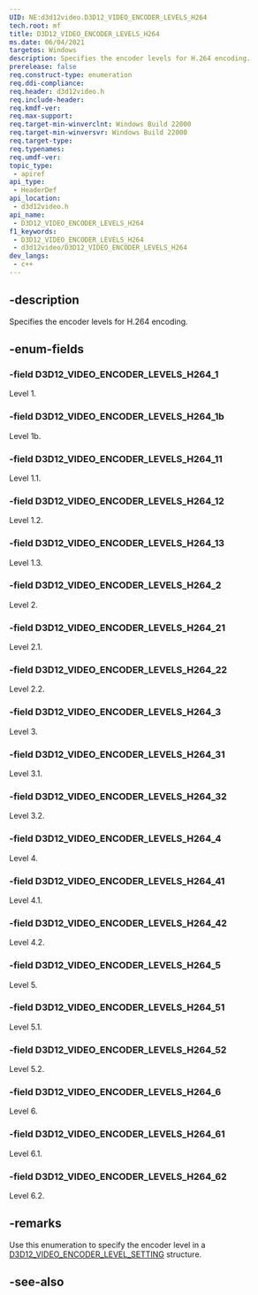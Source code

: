 ```yaml
---
UID: NE:d3d12video.D3D12_VIDEO_ENCODER_LEVELS_H264
tech.root: mf
title: D3D12_VIDEO_ENCODER_LEVELS_H264
ms.date: 06/04/2021
targetos: Windows
description: Specifies the encoder levels for H.264 encoding.
prerelease: false
req.construct-type: enumeration
req.ddi-compliance: 
req.header: d3d12video.h
req.include-header: 
req.kmdf-ver: 
req.max-support: 
req.target-min-winverclnt: Windows Build 22000
req.target-min-winversvr: Windows Build 22000
req.target-type: 
req.typenames: 
req.umdf-ver: 
topic_type:
 - apiref
api_type:
 - HeaderDef
api_location:
 - d3d12video.h
api_name:
 - D3D12_VIDEO_ENCODER_LEVELS_H264
f1_keywords:
 - D3D12_VIDEO_ENCODER_LEVELS_H264
 - d3d12video/D3D12_VIDEO_ENCODER_LEVELS_H264
dev_langs:
 - c++
---
```


## -description

Specifies the encoder levels for H.264 encoding.

## -enum-fields

### -field D3D12_VIDEO_ENCODER_LEVELS_H264_1

Level 1.

### -field D3D12_VIDEO_ENCODER_LEVELS_H264_1b

Level 1b. 

### -field D3D12_VIDEO_ENCODER_LEVELS_H264_11

Level 1.1.

### -field D3D12_VIDEO_ENCODER_LEVELS_H264_12

Level 1.2.

### -field D3D12_VIDEO_ENCODER_LEVELS_H264_13

Level 1.3.

### -field D3D12_VIDEO_ENCODER_LEVELS_H264_2

Level 2.

### -field D3D12_VIDEO_ENCODER_LEVELS_H264_21

Level 2.1.

### -field D3D12_VIDEO_ENCODER_LEVELS_H264_22

Level 2.2.

### -field D3D12_VIDEO_ENCODER_LEVELS_H264_3

Level 3.

### -field D3D12_VIDEO_ENCODER_LEVELS_H264_31

Level 3.1.

### -field D3D12_VIDEO_ENCODER_LEVELS_H264_32

Level 3.2.

### -field D3D12_VIDEO_ENCODER_LEVELS_H264_4

Level 4.

### -field D3D12_VIDEO_ENCODER_LEVELS_H264_41

Level 4.1.

### -field D3D12_VIDEO_ENCODER_LEVELS_H264_42

Level 4.2.

### -field D3D12_VIDEO_ENCODER_LEVELS_H264_5

Level 5.

### -field D3D12_VIDEO_ENCODER_LEVELS_H264_51

Level 5.1.

### -field D3D12_VIDEO_ENCODER_LEVELS_H264_52

Level 5.2.

### -field D3D12_VIDEO_ENCODER_LEVELS_H264_6

Level 6.

### -field D3D12_VIDEO_ENCODER_LEVELS_H264_61

Level 6.1.

### -field D3D12_VIDEO_ENCODER_LEVELS_H264_62

Level 6.2.

## -remarks

Use this enumeration to specify the encoder level in a [D3D12_VIDEO_ENCODER_LEVEL_SETTING](ns-d3d12video-d3d12_video_encoder_level_setting.md) structure.

## -see-also

